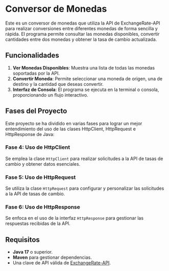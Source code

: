 # Conversor de Monedas

Este es un conversor de monedas que utiliza la API de ExchangeRate-API para realizar conversiones entre diferentes monedas de forma sencilla y rápida. El programa permite consultar las monedas disponibles, convertir cantidades entre dos monedas y obtener la tasa de cambio actualizada.

## Funcionalidades

1. **Ver Monedas Disponibles**: Muestra una lista de todas las monedas soportadas por la API.
2. **Convertir Moneda**: Permite seleccionar una moneda de origen, una de destino y la cantidad que deseas convertir.
3. **Interfaz de Consola**: El programa se ejecuta en la terminal o consola, proporcionando un flujo interactivo.

## Fases del Proyecto

Este proyecto se ha dividido en varias fases para lograr un mejor entendimiento del uso de las clases HttpClient, HttpRequest e HttpResponse de Java:

### Fase 4: Uso de HttpClient
Se emplea la clase `HttpClient` para realizar solicitudes a la API de tasas de cambio y obtener datos esenciales.

### Fase 5: Uso de HttpRequest
Se utiliza la clase `HttpRequest` para configurar y personalizar las solicitudes a la API de tasas de cambio.

### Fase 6: Uso de HttpResponse
Se enfoca en el uso de la interfaz `HttpResponse` para gestionar las respuestas recibidas de la API.

## Requisitos

- **Java 17** o superior.
- **Maven** para gestionar dependencias.
- Una clave de API válida de [ExchangeRate-API](https://www.exchangerate-api.com/).
